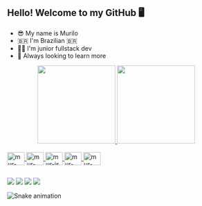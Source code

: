 ## Hello! Welcome to my GitHub 🖥️
- 😎 My name is Murilo
- 🇧🇷 I'm Brazilian 🇧🇷
- 🧑‍💻 I'm junior fullstack dev
- 🔎 Always looking to learn more

<div align="center">
  <a href="https://github.com/Murandido">
  <img height="180em" src="https://github-readme-stats.vercel.app/api?username=Murandido&show_icons=true&theme=dark&include_all_commits=true&count_private=true"/>
  <img height="180em" src="https://github-readme-stats.vercel.app/api/top-langs/?username=Murandido&layout=compact&langs_count=7&theme=dark"/>
</div>
  
<div style="display: inline_block"><br>
  <img align="center" alt="mur-html" height="30" width="40" src="https://cdn.jsdelivr.net/gh/devicons/devicon/icons/html5/html5-original.svg">
  <img align="center" alt="mur-css" height="30" width="40" src="https://cdn.jsdelivr.net/gh/devicons/devicon/icons/css3/css3-original.svg">
  <img align="center" alt="mur-js" height="30" width="40" src="https://cdn.jsdelivr.net/gh/devicons/devicon/icons/javascript/javascript-original.svg">
  <img align="center" alt="mur-php" height="30" width="40" src="https://cdn.jsdelivr.net/gh/devicons/devicon/icons/php/php-original.svg">
  <img align="center" alt="mur-sass" height="30" width="40" src="https://cdn.jsdelivr.net/gh/devicons/devicon/icons/sass/sass-original.svg">
</div>
  
##

<div>
  <a href="https://api.whatsapp.com/send?phone=5564996036742" target="_blank"><img src="https://img.shields.io/badge/WhatsApp-25D366?style=for-the-badge&logo=whatsapp&logoColor=white" target="_blank"></a>
  <a href="https://www.instagram.com/murilocandidogermano/" target="_blank"><img src="https://img.shields.io/badge/Instagram-E4405F?style=for-the-badge&logo=instagram&logoColor=white" target="_blank"></a>
  <a href="mailto:murilo.candidomc97@gmail.com" target="_blank"><img src="https://img.shields.io/badge/Gmail-D14836?style=for-the-badge&logo=gmail&logoColor=white" target="_blank"></a>
  <a href="discordapp.com/users/335500021350793218" target="_blank"><img src="https://img.shields.io/badge/Discord-7289DA?style=for-the-badge&logo=discord&logoColor=white" target="_blank"></a>
</div>
  
![Snake animation](https://github.com/Murandido/Murandido/blob/output/github-contribution-grid-snake.svg)
